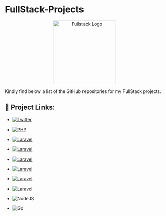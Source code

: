 # FullStack-Projects
<p align="center"><a href="https://mokammeltanvir.com/portfolios/" target="_blank"><img src="https://mokammeltanvir.com/wp-content/uploads/2023/05/fullstack.png" width="200" alt="Fullstack Logo"></a></p>

Kindly find below a list of the GitHub repositories for my FullStack projects.


## 🔗 Project Links:

- [![Twitter](https://img.shields.io/badge/Twitter--Clone--Project-%231DA1F2.svg?style=for-the-badge&logo=Twitter&logoColor=white)](https://github.com/mokammeltanvir/Twitter-Clone)

- [![PHP](https://img.shields.io/badge/php-%23777BB4.svg?style=for-the-badge&logo=php&logoColor=white)](#)

- [![Laravel](https://img.shields.io/badge/Ict3204--Ecommerce--web-%23FF2D20.svg?style=for-the-badge&logo=laravel&logoColor=white)](https://github.com/mokammeltanvir/ICT3204-Project-Ecommerce)

- [![Laravel](https://img.shields.io/badge/Laravel10--Blog--website-%23FF2D20.svg?style=for-the-badge&logo=laravel&logoColor=white)](https://github.com/mokammeltanvir/Laravel10-Blog)

- [![Laravel](https://img.shields.io/badge/ToHoney--Ecommerce--website-%23FF2D20.svg?style=for-the-badge&logo=laravel&logoColor=white)](https://github.com/mokammeltanvir/ToHoney-Ecommerce-Project)

- [![Laravel](https://img.shields.io/badge/School--Management--System-%23FF2D20.svg?style=for-the-badge&logo=laravel&logoColor=white)](https://github.com/mokammeltanvir/Emersion-School-Management-System)

- [![Laravel](https://img.shields.io/badge/Learning--Management--System-%23FF2D20.svg?style=for-the-badge&logo=laravel&logoColor=white)](https://github.com/mokammeltanvir/Learning-Management-System)

- [![Laravel](https://img.shields.io/badge/Scarlet--Ecommerce--Shop-%23FF2D20.svg?style=for-the-badge&logo=laravel&logoColor=white)](https://github.com/mokammeltanvir/Scarlet-Ecommerce-Shop)

- ![NodeJS](https://img.shields.io/badge/node.js-6DA55F?style=for-the-badge&logo=node.js&logoColor=white)

- ![Go](https://img.shields.io/badge/go-%2300ADD8.svg?style=for-the-badge&logo=go&logoColor=white)

